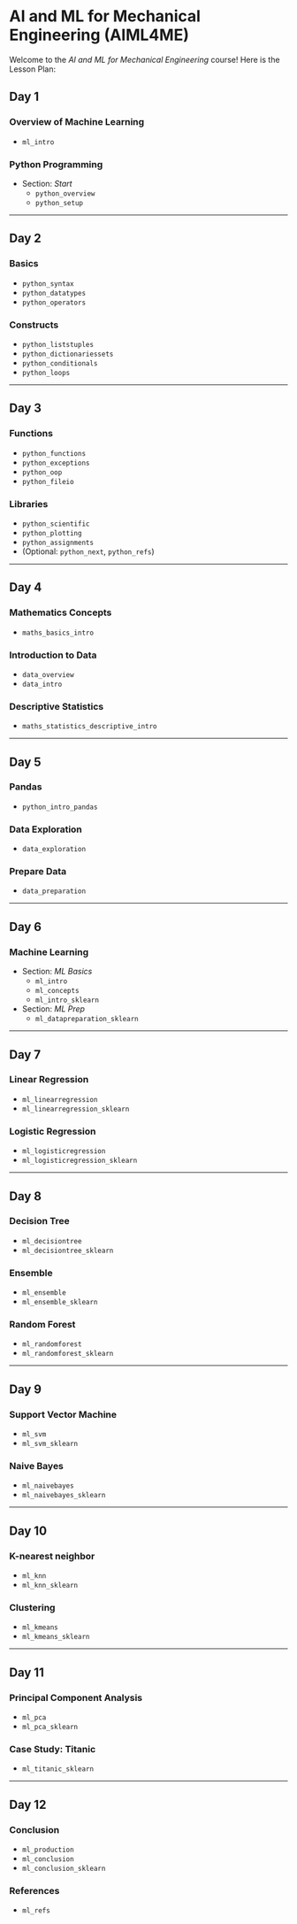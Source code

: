 # AI and ML for Mechanical Engineering (AIML4ME)

Welcome to the *AI and ML for Mechanical Engineering* course! Here is the Lesson Plan:

<!-- 
## Warm-up

### **Exercises**
1. Write compilable code for Fibonacci Series (10 lines).
2. What is Machine Learning? Your thoughts (5 lines).

### **Projects**
- [Predicting Crop Yields](https://www.youtube.com/watch?v=vGOvUoqn_M8)
- [Crop Recommendation System](https://www.youtube.com/watch?v=_R9Q_iuyvdc)
- [Mastering Crop Disease Classification - CNN](https://www.youtube.com/watch?v=_TGjYaSnydQ)
- [Potato Disease Classification: Deep Learning CNN](https://www.youtube.com/playlist?list=PLeo1K3hjS3ut49PskOfLnE6WUoOp_2lsD)

--- -->

## Day 1

### Overview of Machine Learning
- `ml_intro`

### Python Programming
- Section: *Start*
  - `python_overview`
  - `python_setup`

---

## Day 2

### Basics
- `python_syntax`
- `python_datatypes`
- `python_operators`

### Constructs
- `python_liststuples`
- `python_dictionariessets`
- `python_conditionals`
- `python_loops`

---

## Day 3

### Functions
- `python_functions`
- `python_exceptions`
- `python_oop`
- `python_fileio`

### Libraries
- `python_scientific`
- `python_plotting`
- `python_assignments`
- (Optional: `python_next`, `python_refs`)

---

## Day 4

### Mathematics Concepts
- `maths_basics_intro`

### Introduction to Data
- `data_overview`
- `data_intro`

### Descriptive Statistics
- `maths_statistics_descriptive_intro`

---

## Day 5

### Pandas
- `python_intro_pandas`

### Data Exploration
- `data_exploration`

### Prepare Data
- `data_preparation`

---

## Day 6

### Machine Learning
- Section: *ML Basics*
  - `ml_intro`
  - `ml_concepts`
  - `ml_intro_sklearn`
- Section: *ML Prep*
  - `ml_datapreparation_sklearn`

---

## Day 7

### Linear Regression
- `ml_linearregression`
- `ml_linearregression_sklearn`

### Logistic Regression
- `ml_logisticregression`
- `ml_logisticregression_sklearn`

---

## Day 8

### Decision Tree
- `ml_decisiontree`
- `ml_decisiontree_sklearn`

### Ensemble
- `ml_ensemble`
- `ml_ensemble_sklearn`

### Random Forest
- `ml_randomforest`
- `ml_randomforest_sklearn`

---

## Day 9

### Support Vector Machine
- `ml_svm`
- `ml_svm_sklearn`

### Naive Bayes
- `ml_naivebayes`
- `ml_naivebayes_sklearn`

---

## Day 10

### K-nearest neighbor
- `ml_knn`
- `ml_knn_sklearn`

### Clustering
- `ml_kmeans`
- `ml_kmeans_sklearn`

---

## Day 11

### Principal Component Analysis
- `ml_pca`
- `ml_pca_sklearn`

### Case Study: Titanic
- `ml_titanic_sklearn`

---

## Day 12

### Conclusion
- `ml_production`
- `ml_conclusion`
- `ml_conclusion_sklearn`

### References
- `ml_refs`
